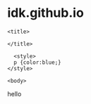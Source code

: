 # idk.github.io
<!DOCTYPE html>

<html>
  <head>
    <meta charset="utf-8">
    
    <title>
    
    </title>
    
      <style>
      p {color:blue;}
    </style>
    
  </head>

    <body>
  <p>hello</p>
    </body>
</html>
